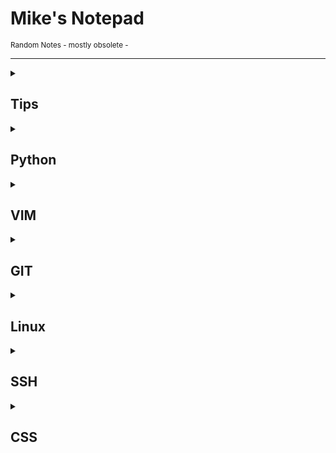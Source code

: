 <h1> Mike's Notepad </h1>
<small>Random Notes - mostly obsolete - </small>
<hr>


<details><summary> <H2> Tips </H2></summary> 

 ```
 r.jina.ai/<url> # Convert to any url to markdown
 ```
</details>



<details><summary> <H2> Python </H2></summary> 

 <details><summary><h3> .venv </h3></summary>

 ** uv **

```bash
uv pip compile requirements.in         # easy way to visualize dependencies on legacey python projects
```


 **Basic**
 ```zsh
 python3 -m venv .venv                 # Create Virtual Enviorment
 source ./.venv/bin/activate           # Activate Virtual Enviorment
 pip install numpy pandas              # Install Package(s)
 pip install --upgrade <package_name>  # Upgrade Package
 pip freeze > requirements.txt         # make requirements.txt file
 deactivate                            # To exit .venv
 pip install -r requirements.txt       # How to use the requirements.txt file

 # ----- Additional usefull commands ----- 
 echo ".venv/" >> .gitignore           # Don't commit venv to git
 pip list                              # Show installed packages
 pip show <package_name>               # Show package info/dependencies
 pip uninstall <package_name>          # Remove a package
 pip install -e .                      # Install current project in editable mode
 pip install -e '.[dev]'               # Install current project in editable mode with dev packages 
 which python                          # Verify you're using venv Python
 rm -rf .venv                          # Delete virtual environment
 ```
 
 </details>

 <details><summary><h3> general </h3></summary>

 <ol>
  <li> To specify the interpreter you can use the ```#!``` on the first line of a ```script.py``` </li>
  <li> Note you must run this as an executable in order for the ```#!``` to work </li>

  
 </ol>

 </details>


 <details><summary><h3> SQL Lite </h3></summary>
  
 ```.py
 import sqlite3
 import pprint
 ''' Inspect '''
 print(db.execute("select sqlite_version()").fetchall()) # sqlite version
 db = sqlite3.connect("your_datebase.db")
 db.execute("select name from sqlite_master where type='table'").fetchall()  # tables
 for row in db.execute("SELECT * FROM any_table LIMIT 10"): print(row)       # rows (tuples)
 db.row_factory = sqlite3.Row              # will convert rows to dict (easier to work with)
 for row in db.execute("SELECT * FROM any_table LIMIT 10"): print(dict(row)) # rows (dictionaries)
 for row in db.execute("select name from sqlite_master where type='table'").fetchall(): pprint.pprint(dict(row)) # tables (pprint)
 for row in db.execute("SELECT * FROM stats LIMIT 10"): pprint.pprint((dict(row))) # rows (pprint)
 ''' Create '''
 db.execute("CREATE TABLE events(id integer primary key, name text, start_date text, end_date text, description text);")
 ```
 </details>

 <details><summary><h3> Usefull </h3></summary>
 
 ```py
 # Shuffle data
 import numpy as np
 data = np.arange(10)
 
 indicies_permutation = np.random.permutation(len(data))
 shuffled_data = data[indicies_permutation]
 
 # F-string tricks
 print(f'{n:,}')                 # 1,000s seperator with ',' (can also use _)
 print(f'{n:>20}:')              # Rt align w/ 20 spaces; '<' for left, '^' for center
 print(f'{datetime.now(): %c}')  # Date formatting lots more optins available ..
 print(f'{n = }')                # Will output "n = ...." much nicer way to check vars
 ```

 </details>
 
 <details><summary><h3> Pandas </h3></summary>
 
 ```py
 pd.set_option('display.max_rows', None)
 ```

 </details>




  <details><summary><h3> Tensorflow </h3></summary>
  **Utilities**
     
  ```py
  # One Hot Encode
  from tensorflow.keras.utils import to_categorical
  y_train = to_categorical(train_labels)
  ```

  ** Models **
```py
''' 1. Architecture: a Simple stacked layers w/ relu activation can solve lots of problems '''
model.Sequential([layers.Dense(16,actyivation="relu"),....])   # Simple stacked layers
layers.Dense(1,activation="sigmoid"                            # last layer for binary classification
layers.Dense(#_categories, activation="softmax"                # last layer for multiclass classification
''' 2. Compile: '''
model.compile(optimizer=_, loss=_,metrics=[_])   # Optimizer to "rmsprop" for 95% of models
                                                 # loss="binary_crossentropy"             binary classification
                                                 # loss="categorical_crossentropy"        multiclassification w/ OHE y
                                                 # loss="sparse_categorical_crossentrop"  sing. label multiclass. w/ int y
''' 3. Fit: Run the model '''
model.fit(x_train, y_train, epochs=_, batch_size=_2^n_)  # epochs is number of forward + backward pass the model
                                                         # makes attempting to reduce loss carefull not to overfit
```

  </details>

  <details><summary><h3> nb dev </h3></summary>
    ```.py
    nbdev_new
    nbdev_preview
    nbdev_prepare
    nbdev_export
    # nbdev_watch... 
    ```
  </details>
</details>

<details><summary><h2> VIM </h2></summary>
 
 ```vim
 :set wrap
 :set nowrap
 
 :set textwidth=80 #then select section to reformat <g>,<q>
 ```
 
</details>


<details><summary><h2> GIT </h2></summary>

```bash
# GLOBAL SETTIGNS to change
git config --global pull.rebase true
```

```zsh
# ARCHIVE
git fetch origin
git checkout -b main-backup origin/main

# SAVE
git add -A && git commit -m "save" && git push 
```

### Basics
```bash
# Verify installed
git --version 
# Set up
git config --global user.name "Your Name"
git config --global user.email "your_email@example.com"

# Confirm
git config --list

# navigate to location
git init
ls -la # to verify
rm -rf .git # to stop tracking project with .git
git status # to see current status
touch .gitignore # add file names to ignore (can also use wildcards ex *.txt)

git add "file_name" # add a single file to staging area
git add -A # add all files to Staging Area
git reset # Remove files from the Staging Area
git status # to verify   

git add -A
git commit -m "Initial Commit" # try to make better Messages
git log # will show the History
```

### Remote Repo
```zsh

git clone <url> <where to clone> # will also work for local files
git remote -v # Lists Repo information
git branch -a # List all of the Branches of the Repo
# ..make some changes to code...
git diff
git status
git add -A
git commit -m "message"
# When ready to commit changes do a git pull -> git push (to capture any other changes)
git pull origin master
git push origin master
```

### Branching
```zsh

git switch -c new_feature # Creates and switches to branch
git add -A
git commit -m "small_new_feature" # commits to branch
git push -u origin new_feature # pushes and sets upstream
git branch -a # verify branches
git add -A && git commit -m "small new feature..."
git push
# Ready to merge
git switch master
git pull origin master
git merge new_feature # merges changes 
git push origin master # pushes to remote
# Delete branch
git branch -d new_feature # delete locally
git push origin --delete new_feature # delete from remote
git branch -a # verify deletion
# Branch from old commit
git log --oneline --graph --all # see commits
git switch -c new-branch-name 4f8d768 # create branch from old commit
```

### Rolling back to a previous commit
#### Step 1: Reset to the desired commit
```zsh

git init && git add -A && git commit -m "Initial commit"
git reset --hard origin/main # Roll back to last commit
git log --oneline --graph --decorate --all                  # With Page
git --no-pager log --oneline --graph --decorate --all       # No page

```

</details>



<details><summary><h2> Linux </h2></summary>

 ```bash
sudo dpkg-reconfigure console-setup  # Change Font Size
ls -al ~/.ssh                        # list ssh keys
mise settings add idiomatic_version_file_enable_tools python # for uv warning..

 ```

</details>

<details><summary><h2> SSH </h2></summary>

```bash
# 1. Generate Key Pair (use Ed25519 for better security; add passphrase for protection)
ssh-keygen -t ed25519 -f ~/.ssh/my_key -C "your_email@example.com"

# 2. Set Secure Permissions (SSH requires this to use the keys)
chmod 700 ~/.ssh
chmod 600 ~/.ssh/my_key
chmod 644 ~/.ssh/my_key.pub

# 3. Copy Public Key to Server (initially uses password; replace user@server_ip)
ssh-copy-id -i ~/.ssh/my_key.pub user@server_ip

# 4. Configure SSH Client (~/.ssh/config; create if needed, chmod 600 after)
# Host my_server
#     HostName server_ip
#     User user
#     IdentityFile ~/.ssh/my_key  # Private key (not .pub)
#     IdentitiesOnly yes  # Optional: Restrict to this key

# 5. Connect (uses config alias; enter passphrase if set)
ssh my_server

# 6. (Optional) Disable Password Auth on Server (after key works; requires sudo)
# Edit /etc/ssh/sshd_config:
# PasswordAuthentication no
# PubkeyAuthentication yes
# Then: sudo systemctl restart sshd

# 7. (Optional) Revoke Key (if compromised; on server)
# Remove line from ~/.ssh/authorized_keys; generate new pair
```
</details>

<details><summary><h2> CSS </h2></summary> 
 
- Conditional Border
```css
border-radius: max(0px, min(8px, calc((100vw - 4px - 100%) * 9999))) / 8px;
```

</details>



